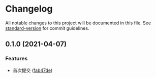 # Changelog

All notable changes to this project will be documented in this file. See [standard-version](https://github.com/conventional-changelog/standard-version) for commit guidelines.

## 0.1.0 (2021-04-07)


### Features

* 首次提交 ([fab47de](https://gitee.com/xiaoYown/changelog_use/commit/fab47de64e2296cacf374c91fe413728ce66ed46))
